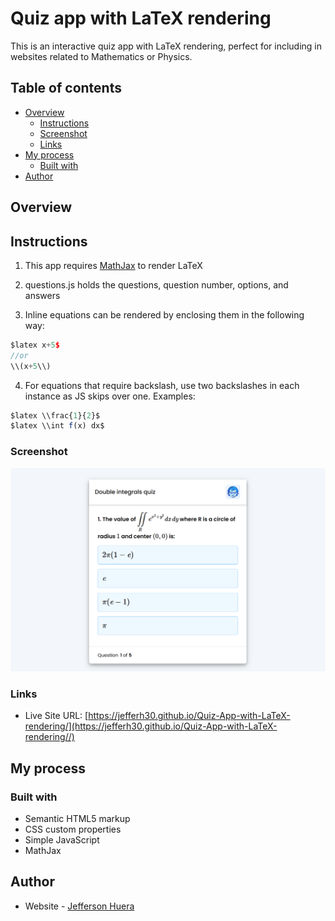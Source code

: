 
# Quiz app with LaTeX rendering

This is an interactive quiz app with LaTeX rendering, perfect for including in websites related to Mathematics or Physics. 

## Table of contents

- [Overview](#overview)
  - [Instructions](#instructions)
  - [Screenshot](#screenshot)
  - [Links](#links)
- [My process](#my-process)
  - [Built with](#built-with)
- [Author](#author)


## Overview

## Instructions
1. This app requires [MathJax](https://www.mathjax.org/#gettingstarted) to render LaTeX

2. questions.js holds the questions, question number, options, and answers

3. Inline equations can be rendered by enclosing them in the following way:  

```js
$latex x+5$ 
//or 
\\(x+5\\)
```

4. For equations that require backslash, use two backslashes in each instance as JS skips over one. Examples: 

```js
$latex \\frac{1}{2}$ 
$latex \\int f(x) dx$
```

### Screenshot

![](./assets/screenshot.png)

### Links

- Live Site URL: [https://jefferh30.github.io/Quiz-App-with-LaTeX-rendering/](https://jefferh30.github.io/Quiz-App-with-LaTeX-rendering//)

## My process

### Built with

- Semantic HTML5 markup
- CSS custom properties
- Simple JavaScript
- MathJax

## Author

- Website - [Jefferson Huera](https://www.neurochispas.com)
